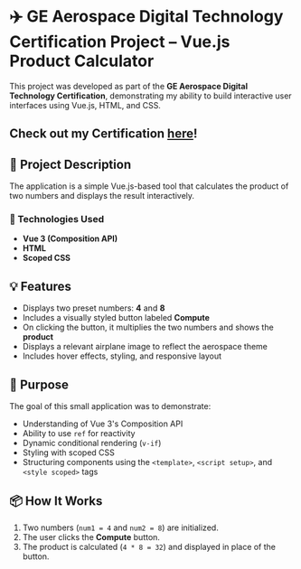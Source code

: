 # ✈️ GE Aerospace Digital Technology Certification Project – Vue.js Product Calculator

This project was developed as part of the **GE Aerospace Digital Technology Certification**, demonstrating my ability to build interactive user interfaces using Vue.js, HTML, and CSS.

## Check out my Certification [here](https://forage-uploads-prod.s3.amazonaws.com/completion-certificates/ay2tsYxaTif7Nt6z7/fjk7MFbQbedPXb3ws_ay2tsYxaTif7Nt6z7_mGKMFkWbvxWi5DcWt_1750195865618_completion_certificate.pdf)!

## 🚀 Project Description

The application is a simple Vue.js-based tool that calculates the product of two numbers and displays the result interactively.

### 🔧 Technologies Used
- **Vue 3 (Composition API)**
- **HTML**
- **Scoped CSS**

## 💡 Features

- Displays two preset numbers: **4** and **8**
- Includes a visually styled button labeled **Compute**
- On clicking the button, it multiplies the two numbers and shows the **product**
- Displays a relevant airplane image to reflect the aerospace theme
- Includes hover effects, styling, and responsive layout

## 🧠 Purpose

The goal of this small application was to demonstrate:
- Understanding of Vue 3's Composition API
- Ability to use `ref` for reactivity
- Dynamic conditional rendering (`v-if`)
- Styling with scoped CSS
- Structuring components using the `<template>`, `<script setup>`, and `<style scoped>` tags

## 📦 How It Works

1. Two numbers (`num1 = 4` and `num2 = 8`) are initialized.
2. The user clicks the **Compute** button.
3. The product is calculated (`4 * 8 = 32`) and displayed in place of the button.
